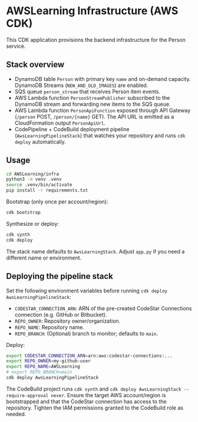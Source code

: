 # AWSLearning Infrastructure (AWS CDK)

This CDK application provisions the backend infrastructure for the Person service.

## Stack overview

- DynamoDB table `Person` with primary key `name` and on-demand capacity. DynamoDB Streams (`NEW_AND_OLD_IMAGES`) are enabled.
- SQS queue `person_stream` that receives Person item events.
- AWS Lambda function `PersonStreamPublisher` subscribed to the DynamoDB stream and forwarding new items to the SQS queue.
- AWS Lambda function `PersonApiFunction` exposed through API Gateway (`/person` POST, `/person/{name}` GET). The API URL is emitted as a CloudFormation output `PersonApiUrl`.
- CodePipeline + CodeBuild deployment pipeline (`AwsLearningPipelineStack`) that watches your repository and runs `cdk deploy` automatically.

## Usage

```bash
cd AWSLearning/infra
python3 -m venv .venv
source .venv/bin/activate
pip install -r requirements.txt
```

Bootstrap (only once per account/region):

```bash
cdk bootstrap
```

Synthesize or deploy:

```bash
cdk synth
cdk deploy
```

The stack name defaults to `AwsLearningStack`. Adjust `app.py` if you need a different name or environment.

## Deploying the pipeline stack

Set the following environment variables before running `cdk deploy AwsLearningPipelineStack`:

- `CODESTAR_CONNECTION_ARN`: ARN of the pre-created CodeStar Connections connection (e.g. GitHub or Bitbucket).
- `REPO_OWNER`: Repository owner/organization.
- `REPO_NAME`: Repository name.
- `REPO_BRANCH`: (Optional) branch to monitor; defaults to `main`.

Deploy:

```bash
export CODESTAR_CONNECTION_ARN=arn:aws:codestar-connections:...
export REPO_OWNER=my-github-user
export REPO_NAME=AWSLearning
# export REPO_BRANCH=main
cdk deploy AwsLearningPipelineStack
```

The CodeBuild project runs `cdk synth` and `cdk deploy AwsLearningStack --require-approval never`. Ensure the target AWS account/region is bootstrapped and that the CodeStar connection has access to the repository. Tighten the IAM permissions granted to the CodeBuild role as needed.
